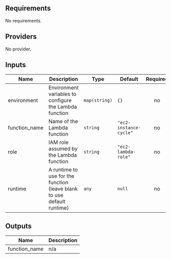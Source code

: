 ## Requirements

No requirements.

## Providers

No provider.

## Inputs

| Name | Description | Type | Default | Required |
|------|-------------|------|---------|:--------:|
| environment | Environment variables to configure the Lambda function | `map(string)` | `{}` | no |
| function\_name | Name of the Lambda function | `string` | `"ec2-instance-cycle"` | no |
| role | IAM role assumed by the Lambda function | `string` | `"ec2-lambda-role"` | no |
| runtime | A runtime to use for the function (leave blank to use default runtime) | `any` | `null` | no |

## Outputs

| Name | Description |
|------|-------------|
| function\_name | n/a |

